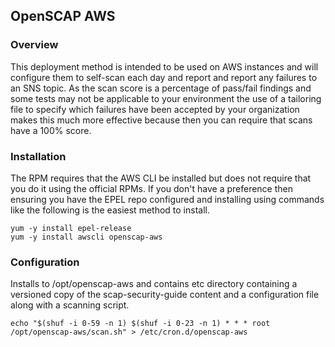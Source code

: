 ## OpenSCAP AWS

### Overview

This deployment method is intended to be used on AWS instances and will configure them to self-scan each day and report 
and report any failures to an SNS topic. As the scan score is a percentage of pass/fail findings and some tests may not 
be applicable to your environment the use of a tailoring file to specify which failures have been accepted by your 
organization makes this much more effective because then you can require that scans have a 100% score.

### Installation

The RPM requires that the AWS CLI be installed but does not require that you do it using the official RPMs. If you 
don't have a preference then ensuring you have the EPEL repo configured and installing using commands like the following
is the easiest method to install.

    yum -y install epel-release
    yum -y install awscli openscap-aws
    
### Configuration

Installs to /opt/openscap-aws and contains etc directory containing a versioned copy of the scap-security-guide 
content and a configuration file along with a scanning script.

    echo "$(shuf -i 0-59 -n 1) $(shuf -i 0-23 -n 1) * * * root /opt/openscap-aws/scan.sh" > /etc/cron.d/openscap-aws
    